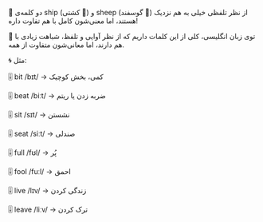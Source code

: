 🔵 دو کلمه‌ی ship (کشتی 🚢) و sheep (گوسفند 🐑) از نظر تلفظی خیلی به هم نزدیک هستند، اما معنی‌شون کامل با هم تفاوت داره!

😬 توی زبان انگلیسی، کلی از این کلمات داریم که از نظر آوایی و تلفظ، شباهت زیادی با هم دارند، اما معانی‌شون متفاوت از همه.

🌀 مثل:

🎚️ bit /bɪt/ → کمی، بخش کوچیک

🎚️ beat /biːt/ → ضربه زدن یا ریتم

🎚️ sit /sɪt/ → نشستن

🎚️ seat /siːt/ → صندلی

🎚️ full /fʊl/ → پُر

🎚️ fool /fuːl/ → احمق

🎚️ live /lɪv/ → زندگی کردن

🎚️ leave /liːv/ → ترک کردن